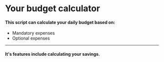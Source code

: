 <h1>Your budget calculator</h1>
<p><h4>This script can calculate your daily budget based on:</h4></p>
<ul>
        <li>Mandatory expenses</li>
        <li>Оptional expenses</li>
</ul>
<hr />
<h4>It's features include calculating your savings.</h4>
